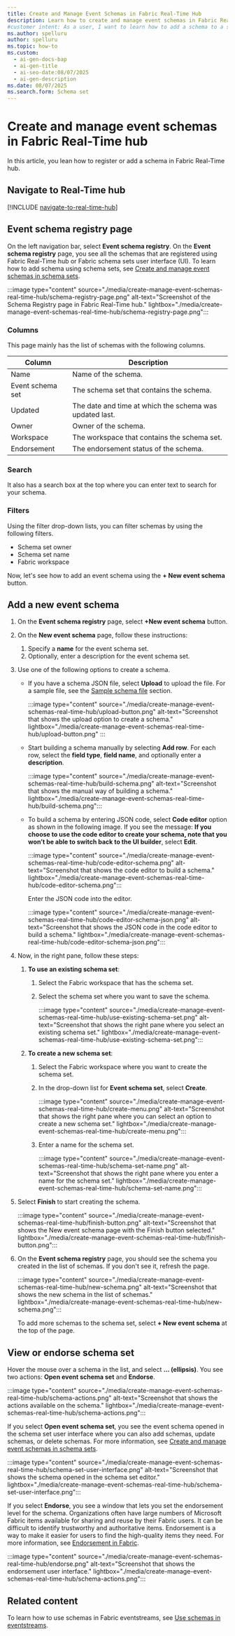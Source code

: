 ```yaml
---
title: Create and Manage Event Schemas in Fabric Real-Time Hub
description: Learn how to create and manage event schemas in Fabric Real-Time Hub with step-by-step guidance for registration, schema building, and organization.
#customer intent: As a user, I want to learn how to add a schema to a schema set.
ms.author: spelluru
author: spelluru
ms.topic: how-to
ms.custom:
  - ai-gen-docs-bap
  - ai-gen-title
  - ai-seo-date:08/07/2025
  - ai-gen-description
ms.date: 08/07/2025
ms.search.form: Schema set
---
```

# Create and manage event schemas in Fabric Real-Time hub
In this article, you lean how to register or add a schema in Fabric Real-Time hub. 

## Navigate to Real-Time hub

[!INCLUDE [navigate-to-real-time-hub](../../real-time-hub/includes/navigate-to-real-time-hub.md)]

## Event schema registry page

On the left navigation bar, select **Event schema registry**. On the **Event schema registry** page, you see all the schemas that are registered using Fabric Real-Time hub or Fabric schema sets user interface (UI). To learn how to add schema using schema sets, see [Create and manage event schemas in schema sets](create-manage-event-schemas.md).

:::image type="content" source="./media/create-manage-event-schemas-real-time-hub/schema-registry-page.png" alt-text="Screenshot of the Schema Registry page in Fabric Real-Time hub." lightbox="./media/create-manage-event-schemas-real-time-hub/schema-registry-page.png":::

### Columns
This page mainly has the list of schemas with the following columns.

| Column            | Description                                         |
|-------------------|-----------------------------------------------------|
| Name          | Name of the schema.                                 |
| Event schema set | The schema set that contains the schema.         |
| Updated       | The date and time at which the schema was updated last. |
| Owner         | Owner of the schema.                                |
| Workspace     | The workspace that contains the schema set.         |
| Endorsement   | The endorsement status of the schema.               |

### Search
It also has a search box at the top where you can enter text to search for your schema.  

### Filters
Using the filter drop-down lists, you can filter schemas by using the following filters.

- Schema set owner 
- Schema set name
- Fabric workspace 

Now, let's see how to add an event schema using the **+ New event schema** button. 

## Add a new event schema

1. On the **Event schema registry** page, select **+New event schema** button.
1. On the **New event schema** page, follow these instructions:
    1. Specify a **name** for the event schema set. 
    1. Optionally, enter a description for the event schema set. 
1. Use one of the following options to create a schema. 
    - If you have a schema JSON file, select **Upload** to upload the file. For a sample file, see the [Sample schema file](create-manage-event-schemas.md#download-an-event-schema) section. 

        :::image type="content" source="./media/create-manage-event-schemas-real-time-hub/upload-button.png" alt-text="Screenshot that shows the upload option to create a schema." lightbox="./media/create-manage-event-schemas-real-time-hub/upload-button.png" :::
    - Start building a schema manually by selecting **Add row**. For each row, select the **field type**, **field name**, and optionally enter a **description**. 
    
        :::image type="content" source="./media/create-manage-event-schemas-real-time-hub/build-schema.png" alt-text="Screenshot that shows the manual way of building a schema." lightbox="./media/create-manage-event-schemas-real-time-hub/build-schema.png":::            
    
    - To build a schema by entering JSON code, select **Code editor** option as shown in the following image. If you see the message: **If you choose to use the code editor to create your schema, note that you won’t be able to switch back to the UI builder**, select **Edit**. 

        :::image type="content" source="./media/create-manage-event-schemas-real-time-hub/code-editor-schema.png" alt-text="Screenshot that shows the code editor to build a schema." lightbox="./media/create-manage-event-schemas-real-time-hub/code-editor-schema.png":::   

        Enter the JSON code into the editor. 

        :::image type="content" source="./media/create-manage-event-schemas-real-time-hub/code-editor-schema-json.png" alt-text="Screenshot that shows the JSON code in the code editor to build a schema." lightbox="./media/create-manage-event-schemas-real-time-hub/code-editor-schema-json.png":::                    
1. Now, in the right pane, follow these steps:
    1. **To use an existing schema set**: 
        1. Select the Fabric workspace that has the schema set.
        1. Select the schema set where you want to save the schema. 

            :::image type="content" source="./media/create-manage-event-schemas-real-time-hub/use-existing-schema-set.png" alt-text="Screenshot that shows the right pane where you select an existing schema set." lightbox="./media/create-manage-event-schemas-real-time-hub/use-existing-schema-set.png":::                        
    1. **To create a new schema set**: 
        1. Select the Fabric workspace where you want to create the schema set.
        1. In the drop-down list for **Event schema set**, select **Create**.
        
            :::image type="content" source="./media/create-manage-event-schemas-real-time-hub/create-menu.png" alt-text="Screenshot that shows the right pane where you can select an option to create a new schema set." lightbox="./media/create-manage-event-schemas-real-time-hub/create-menu.png":::                            
        1. Enter a name for the schema set.

            :::image type="content" source="./media/create-manage-event-schemas-real-time-hub/schema-set-name.png" alt-text="Screenshot that shows the right pane where you enter a name for the schema set." lightbox="./media/create-manage-event-schemas-real-time-hub/schema-set-name.png":::                                                
1. Select **Finish** to start creating the schema. 

    :::image type="content" source="./media/create-manage-event-schemas-real-time-hub/finish-button.png" alt-text="Screenshot that shows the New event schema page with the Finish button selected." lightbox="./media/create-manage-event-schemas-real-time-hub/finish-button.png":::                                                
1. On the **Event schema registry** page, you should see the schema you created in the list of schemas. If you don't see it, refresh the page. 

    :::image type="content" source="./media/create-manage-event-schemas-real-time-hub/new-schema.png" alt-text="Screenshot that shows the new schema in the list of schemas." lightbox="./media/create-manage-event-schemas-real-time-hub/new-schema.png":::    

    To add more schemas to the schema set, select **+ New event schema** at the top of the page.
    

## View or endorse schema set

Hover the mouse over a schema in the list, and select **... (ellipsis)**. You see two actions: **Open event schema set** and **Endorse**. 

:::image type="content" source="./media/create-manage-event-schemas-real-time-hub/schema-actions.png" alt-text="Screenshot that shows the actions available on the schema." lightbox="./media/create-manage-event-schemas-real-time-hub/schema-actions.png":::        

If you select **Open event schema set**, you see the event schema opened in the schema set user interface where you can also add schemas, update schemas, or delete schemas. For more information, see [Create and manage event schemas in schema sets](create-manage-event-schemas.md). 

:::image type="content" source="./media/create-manage-event-schemas-real-time-hub/schema-set-user-interface.png" alt-text="Screenshot that shows the schema opened in the schema set editor." lightbox="./media/create-manage-event-schemas-real-time-hub/schema-set-user-interface.png":::   

If you select **Endorse**, you see a window that lets you set the endorsement level for the schema. Organizations often have large numbers of Microsoft Fabric items available for sharing and reuse by their Fabric users. It can be difficult to identify trustworthy and authoritative items. Endorsement is a way to make it easier for users to find the high-quality items they need. For more information, see [Endorsement in Fabric](../../fundamentals/endorsement-promote-certify.md).

:::image type="content" source="./media/create-manage-event-schemas-real-time-hub/endorse.png" alt-text="Screenshot that shows the endorsement user interface." lightbox="./media/create-manage-event-schemas-real-time-hub/schema-actions.png":::        

## Related content
To learn how to use schemas in Fabric eventstreams, see [Use schemas in eventstreams](use-event-schemas.md).

